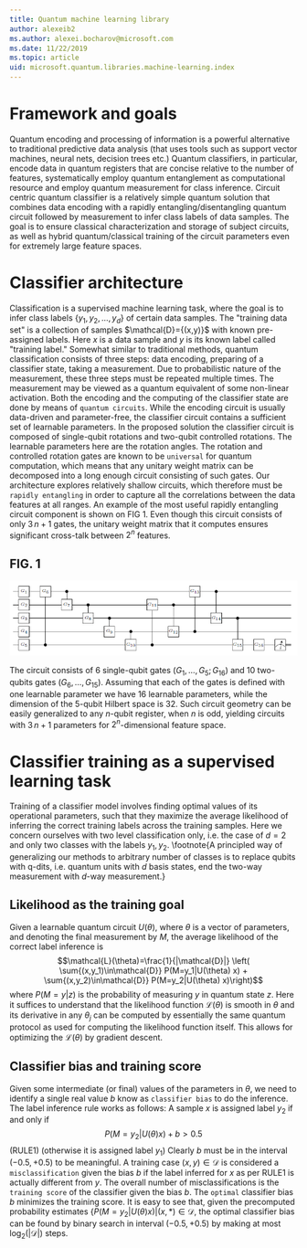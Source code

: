 ```yaml
---
title: Quantum machine learning library
author: alexeib2
ms.author: alexei.bocharov@microsoft.com
ms.date: 11/22/2019
ms.topic: article
uid: microsoft.quantum.libraries.machine-learning.index
---
```

# Framework and goals
Quantum encoding and processing of information is a powerful alternative to traditional predictive data analysis (that uses tools such as support vector machines, neural nets, decision trees etc.)
Quantum classifiers, in particular, encode data in quantum registers that are concise relative to the number of features, systematically employ quantum entanglement as computational resource and employ quantum measurement for class inference.
Circuit centric quantum classifier is a relatively simple quantum solution that combines data encoding with a rapidly entangling/disentangling quantum circuit followed by measurement to infer class labels of data samples.
The goal is to ensure classical characterization and storage of subject circuits, as well as hybrid quantum/classical training of the circuit parameters even for extremely large feature spaces.

# Classifier architecture
Classification is a supervised machine learning task, where the goal is to infer class labels $\{y_1,y_2,\ldots,y_d\}$ of certain data samples. The "training data set" is a collection of samples $\mathcal{D}=\{(x,y)}$ with known pre-assigned labels. Here $x$ is a data sample and $y$ is its known label called "training label."
Somewhat similar to traditional methods, quantum classification consists of three steps: data encoding, preparing of a classifier state, taking a measurement. Due to probabilistic nature of the measurement, these three steps must be repeated multiple times. The measurement may be viewed as a quantum equivalent of some non-linear activation.
Both the encoding and the computing of the classifier state are done by means of `quantum circuits`. While the encoding circuit is usually data-driven and parameter-free, the classifier circuit contains a sufficient set of learnable parameters. In the proposed solution the classifier circuit is composed of single-qubit rotations and two-qubit controlled rotations. The learnable parameters here are the rotation angles. The rotation and controlled rotation gates are known to be `universal` for quantum computation, which means that any unitary weight matrix can be decomposed into a long enough circuit consisting of such gates. Our architecture explores relatively shallow circuits, which therefore must be `rapidly entangling` in order to capture all the correlations between the data features at all ranges. An example of the most useful rapidly entangling circuit component is shown on FIG 1. Even though this circuit consists of only $3\,n+1$ gates, the unitary weight matrix that it computes ensures significant cross-talk between $2^n$ features.
 

## FIG. 1
![Rapidly entangling quantum circuit on 5 qubits (with two cyclic layers).](./5qubitCircuit.png)

The circuit consists of 6 single-qubit gates $(G_1,\ldots,G_5; G_{16})$ and 10 two-qubits gates $(G_6,\ldots,G_{15})$. Assuming that each of the gates is defined with one learnable parameter we have 16 learnable parameters, while the dimension of the 5-qubit Hilbert space is 32. Such circuit geometry can be easily generalized to any $n$-qubit register, when $n$ is odd, yielding circuits with $3\, n+1$ parameters for $2^n$-dimensional feature space.

# Classifier training as a supervised learning task
Training of a classifier model involves finding optimal values of its operational parameters, such that they maximize the average likelihood of inferring the correct training labels across the training samples.
Here  we concern ourselves with two level classification only, i.e. the case of $d=2$ and only two classes with the labels $y_1,y_2$. \footnote{A principled way of generalizing our methods to arbitrary number of classes is to replace qubits with q-dits, i.e. quantum units with $d$ basis states, end the two-way measurement with $d$-way measurement.}

## Likelihood as the training goal
Given a learnable quantum circuit $U(\theta)$, where $\theta$ is a vector of parameters, and denoting the final measurement by $M$, the average likelihood of the correct label inference is
$$\mathcal{L}(\theta)=\frac{1}{|\mathcal{D}|} \left( \sum{(x,y_1)\in\mathcal{D}} P(M=y_1|U(\theta) x) + \sum{(x,y_2)\in\mathcal{D}} P(M=y_2|U(\theta) x)\right)$$
where $P(M=y|z)$ is the probability of measuring $y$ in quantum state $z$.
 Here it suffices to understand that the likelihood function $\mathcal{L}(\theta)$ is smooth in $\theta$ and its derivative in any $\theta_j$ can be computed by essentially the same quantum protocol as used for computing the likelihood function itself. This allows for optimizing the $\mathcal{L}(\theta)$ by gradient descent.

## Classifier bias and training score
Given some intermediate (or final) values of the parameters in $\theta$, we need to identify a single real value $b$ know as `classifier bias` to do the inference. The label inference rule works as follows:
	A sample $x$ is assigned label $y_2$ if and only if
$$ P(M=y_2|U(\theta) x) + b > 0.5 $$  (RULE1)
(otherwise it is assigned label $y_1$)
Clearly $b$ must be in the interval $(-0.5,+0.5)$ to be meaningful.
A training case $(x,y) \in \mathcal{D}$ is considered a `misclassification` given the bias $b$ if the label inferred for $x$ as per RULE1 is actually different from $y$. The overall number of misclassifications is the `training score` of the classifier given the bias $b$. The `optimal` classifier bias $b$ minimizes the training score.
It is easy to see that, given the precomputed probability estimates $\{ P(M=y_2|U(\theta) x) | (x,*)\in\mathcal{D}$, the optimal classifier bias can be found by binary search in interval $(-0.5,+0.5)$ by making at most $\log_2(|\mathcal{D}|)$ steps.
